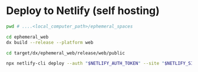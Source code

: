 # Deploy to Netlify (self hosting)

```bash
pwd # ....<local_computer_path>/ephemeral_spaces
```

```bash
cd ephemeral_web
dx build --release --platform web
```

```bash
cd target/dx/ephemeral_web/release/web/public
```

```bash
npx netlify-cli deploy --auth "$NETLIFY_AUTH_TOKEN" --site "$NETLIFY_SITE_ID" --prod
```
